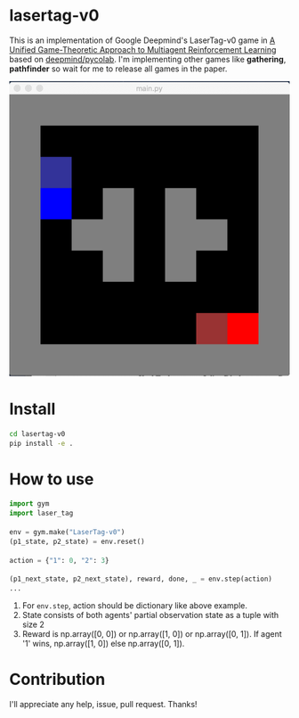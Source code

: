 # lasertag-v0

This is an implementation of Google Deepmind's LaserTag-v0 game in [A Unified Game-Theoretic Approach to Multiagent Reinforcement Learning](https://arxiv.org/abs/1711.00832) based on [deepmind/pycolab](https://github.com/deepmind/pycolab). I'm implementing other games like **gathering**, **pathfinder** so wait for me to release all games in the paper.

![figure](figure.png)

# Install
```bash
cd lasertag-v0
pip install -e .
```

# How to use
```python
import gym
import laser_tag

env = gym.make("LaserTag-v0")
(p1_state, p2_state) = env.reset()

action = {"1": 0, "2": 3}

(p1_next_state, p2_next_state), reward, done, _ = env.step(action)
...
```

1. For `env.step`, action should be dictionary like above example.
2. State consists of both agents' partial observation state as a tuple with size 2
3. Reward is np.array([0, 0]) or np.array([1, 0]) or np.array([0, 1]). If agent '1' wins, np.array([1, 0]) else np.array([0, 1]).

# Contribution
I'll appreciate any help, issue, pull request. Thanks!